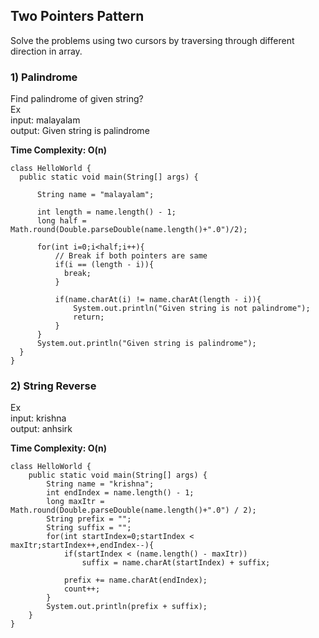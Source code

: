 ## Two Pointers Pattern
Solve the problems using two cursors by traversing through different direction in array.

### 1) Palindrome<br>
Find palindrome of given string?<br>
Ex<br>
input: malayalam<br>
output: Given string is palindrome<br>

<b>Time Complexity: O(n)</b>

```
class HelloWorld {
  public static void main(String[] args) {
      
      String name = "malayalam";
      
      int length = name.length() - 1;
      long half = Math.round(Double.parseDouble(name.length()+".0")/2);
      
      for(int i=0;i<half;i++){
          // Break if both pointers are same
          if(i == (length - i)){
            break;
          }
          
          if(name.charAt(i) != name.charAt(length - i)){
              System.out.println("Given string is not palindrome");
              return;
          }
      }
      System.out.println("Given string is palindrome");
  }
}
```

### 2) String Reverse<br>
Ex<br>
input: krishna<br>
output: anhsirk<br>

<b>Time Complexity: O(n)</b>

```
class HelloWorld {
    public static void main(String[] args) {
        String name = "krishna";
        int endIndex = name.length() - 1;
        long maxItr = Math.round(Double.parseDouble(name.length()+".0") / 2);
        String prefix = "";
        String suffix = "";
        for(int startIndex=0;startIndex < maxItr;startIndex++,endIndex--){
            if(startIndex < (name.length() - maxItr))
                suffix = name.charAt(startIndex) + suffix;
            
            prefix += name.charAt(endIndex);
            count++;
        }
        System.out.println(prefix + suffix);
    }
}
```
